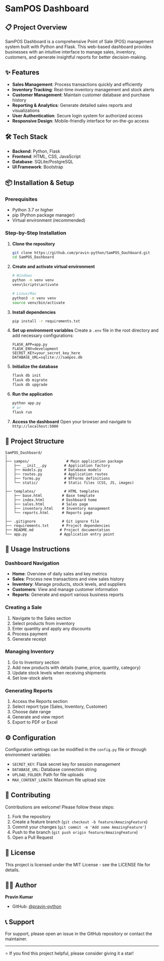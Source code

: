 # SamPOS Dashboard

## 📋 Project Overview
SamPOS Dashboard is a comprehensive Point of Sale (POS) management system built with Python and Flask. This web-based dashboard provides businesses with an intuitive interface to manage sales, inventory, customers, and generate insightful reports for better decision-making.

## ✨ Features
- **Sales Management**: Process transactions quickly and efficiently
- **Inventory Tracking**: Real-time inventory management and stock alerts
- **Customer Management**: Maintain customer database and purchase history
- **Reporting & Analytics**: Generate detailed sales reports and visualizations
- **User Authentication**: Secure login system for authorized access
- **Responsive Design**: Mobile-friendly interface for on-the-go access

## 🛠️ Tech Stack
- **Backend**: Python, Flask
- **Frontend**: HTML, CSS, JavaScript
- **Database**: SQLite/PostgreSQL
- **UI Framework**: Bootstrap

## 📦 Installation & Setup

### Prerequisites
- Python 3.7 or higher
- pip (Python package manager)
- Virtual environment (recommended)

### Step-by-Step Installation

1. **Clone the repository**
   ```bash
   git clone https://github.com/pravin-python/SamPOS_Dashboard.git
   cd SamPOS_Dashboard
   ```

2. **Create and activate virtual environment**
   ```bash
   # Windows
   python -m venv venv
   venv\Scripts\activate

   # Linux/Mac
   python3 -m venv venv
   source venv/bin/activate
   ```

3. **Install dependencies**
   ```bash
   pip install -r requirements.txt
   ```

4. **Set up environment variables**
   Create a `.env` file in the root directory and add necessary configurations:
   ```
   FLASK_APP=app.py
   FLASK_ENV=development
   SECRET_KEY=your_secret_key_here
   DATABASE_URL=sqlite:///sampos.db
   ```

5. **Initialize the database**
   ```bash
   flask db init
   flask db migrate
   flask db upgrade
   ```

6. **Run the application**
   ```bash
   python app.py
   # or
   flask run
   ```

7. **Access the dashboard**
   Open your browser and navigate to `http://localhost:5000`

## 📁 Project Structure
```
SamPOS_Dashboard/
│
├── sampos/                 # Main application package
│   ├── __init__.py        # Application factory
│   ├── models.py          # Database models
│   ├── routes.py          # Application routes
│   ├── forms.py           # WTForms definitions
│   └── static/            # Static files (CSS, JS, images)
│
├── templates/             # HTML templates
│   ├── base.html         # Base template
│   ├── index.html        # Dashboard home
│   ├── sales.html        # Sales page
│   ├── inventory.html    # Inventory management
│   └── reports.html      # Reports page
│
├── .gitignore            # Git ignore file
├── requirements.txt      # Project dependencies
├── README.md            # Project documentation
└── app.py               # Application entry point
```

## 🚀 Usage Instructions

### Dashboard Navigation
- **Home**: Overview of daily sales and key metrics
- **Sales**: Process new transactions and view sales history
- **Inventory**: Manage products, stock levels, and suppliers
- **Customers**: View and manage customer information
- **Reports**: Generate and export various business reports

### Creating a Sale
1. Navigate to the Sales section
2. Select products from inventory
3. Enter quantity and apply any discounts
4. Process payment
5. Generate receipt

### Managing Inventory
1. Go to Inventory section
2. Add new products with details (name, price, quantity, category)
3. Update stock levels when receiving shipments
4. Set low-stock alerts

### Generating Reports
1. Access the Reports section
2. Select report type (Sales, Inventory, Customer)
3. Choose date range
4. Generate and view report
5. Export to PDF or Excel

## ⚙️ Configuration
Configuration settings can be modified in the `config.py` file or through environment variables:
- `SECRET_KEY`: Flask secret key for session management
- `DATABASE_URL`: Database connection string
- `UPLOAD_FOLDER`: Path for file uploads
- `MAX_CONTENT_LENGTH`: Maximum file upload size

## 🤝 Contributing
Contributions are welcome! Please follow these steps:
1. Fork the repository
2. Create a feature branch (`git checkout -b feature/AmazingFeature`)
3. Commit your changes (`git commit -m 'Add some AmazingFeature'`)
4. Push to the branch (`git push origin feature/AmazingFeature`)
5. Open a Pull Request

## 📄 License
This project is licensed under the MIT License - see the LICENSE file for details.

## 👨‍💻 Author
**Pravin Kumar**
- GitHub: [@pravin-python](https://github.com/pravin-python)

## 📞 Support
For support, please open an issue in the GitHub repository or contact the maintainer.

---
⭐ If you find this project helpful, please consider giving it a star!
